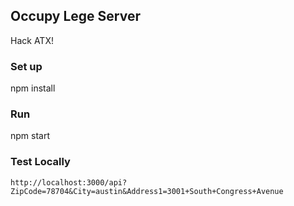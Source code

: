 Occupy Lege Server
---

Hack ATX!

### Set up

npm install

### Run

npm start

### Test Locally

```
http://localhost:3000/api?ZipCode=78704&City=austin&Address1=3001+South+Congress+Avenue
```

